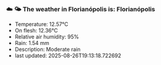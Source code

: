 ### ☁️ 🌤️  The weather in Florianópolis is: Florianópolis

- Temperature: 12.57°C
- On flesh: 12.36°C
- Relative air humidity: 95%
- Rain: 1.54 mm
- Description: Moderate rain
- last updated: 2025-08-26T19:13:18.722692
